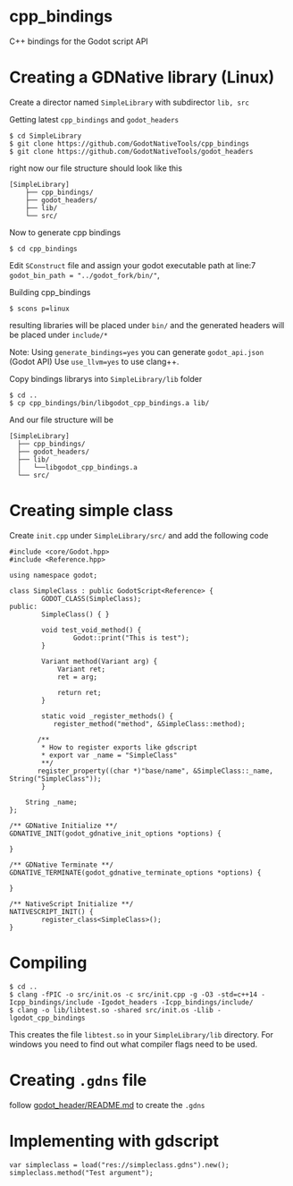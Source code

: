 # cpp_bindings
C++ bindings for the Godot script API

# Creating a GDNative library (Linux)
Create a director named `SimpleLibrary` with subdirector `lib, src`

Getting latest `cpp_bindings` and `godot_headers`
```
$ cd SimpleLibrary
$ git clone https://github.com/GodotNativeTools/cpp_bindings
$ git clone https://github.com/GodotNativeTools/godot_headers
```
right now our file structure should look like this
```
[SimpleLibrary]
	├── cpp_bindings/
	├── godot_headers/
	├── lib/
	└── src/
```

Now to generate cpp bindings
```
$ cd cpp_bindings
```

Edit `SConstruct` file and assign your godot executable path at line:7 `godot_bin_path = "../godot_fork/bin/"`,

Building cpp_bindings
```
$ scons p=linux
```
resulting libraries will be placed under `bin/` and the generated headers will be placed under `include/*`

Note:
	Using `generate_bindings=yes` you can generate `godot_api.json` (Godot API)
	Use `use_llvm=yes` to use clang++.

Copy bindings librarys into `SimpleLibrary/lib` folder
```
$ cd ..
$ cp cpp_bindings/bin/libgodot_cpp_bindings.a lib/
```
And our file structure will be
```
[SimpleLibrary]
  ├── cpp_bindings/
  ├── godot_headers/
  ├── lib/
  │	  └──libgodot_cpp_bindings.a
  └── src/
```

# Creating simple class

Create `init.cpp` under `SimpleLibrary/src/` and add the following code
```
#include <core/Godot.hpp>
#include <Reference.hpp>

using namespace godot;

class SimpleClass : public GodotScript<Reference> {
        GODOT_CLASS(SimpleClass);
public:
        SimpleClass() { }

        void test_void_method() {
                Godot::print("This is test");
        }

        Variant method(Variant arg) {
            Variant ret;
            ret = arg;

            return ret;
        }

        static void _register_methods() {
           register_method("method", &SimpleClass::method);
	   
	   /**
	    * How to register exports like gdscript
	    * export var _name = "SimpleClass"
	    **/
	   register_property((char *)"base/name", &SimpleClass::_name, String("SimpleClass"));
        }
	
	String _name;
};

/** GDNative Initialize **/
GDNATIVE_INIT(godot_gdnative_init_options *options) {

}

/** GDNative Terminate **/
GDNATIVE_TERMINATE(godot_gdnative_terminate_options *options) {

}

/** NativeScript Initialize **/
NATIVESCRIPT_INIT() {
        register_class<SimpleClass>();
}
```

# Compiling
```
$ cd ..
$ clang -fPIC -o src/init.os -c src/init.cpp -g -O3 -std=c++14 -Icpp_bindings/include -Igodot_headers -Icpp_bindings/include/
$ clang -o lib/libtest.so -shared src/init.os -Llib -lgodot_cpp_bindings
```
This creates the file `libtest.so` in your `SimpleLibrary/lib` directory. For windows you need to find out what compiler flags need to be used.

# Creating `.gdns` file
follow [godot_header/README.md](https://github.com/GodotNativeTools/godot_headers/blob/master/README.md#how-do-i-use-native-scripts-from-the-editor) to create the `.gdns` 

# Implementing with gdscript
```gdscript
var simpleclass = load("res://simpleclass.gdns").new();
simpleclass.method("Test argument");
```

